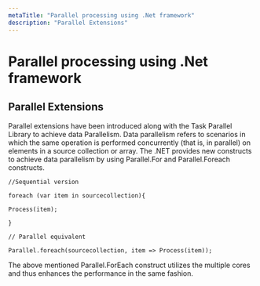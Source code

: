```yaml
---
metaTitle: "Parallel processing using .Net framework"
description: "Parallel Extensions"
---
```


# Parallel processing using .Net framework




## Parallel Extensions


Parallel extensions have been introduced along with the Task Parallel Library to achieve data Parallelism. Data parallelism refers to scenarios in which the same operation is performed concurrently (that is, in parallel) on elements in a source collection or array. The .NET provides new constructs to achieve data parallelism by using Parallel.For and Parallel.Foreach constructs.

```dotnet
//Sequential version

foreach (var item in sourcecollection){

Process(item);

}

// Parallel equivalent

Parallel.foreach(sourcecollection, item => Process(item));

```

The above mentioned Parallel.ForEach construct utilizes the multiple cores and thus enhances the performance in the same fashion.

